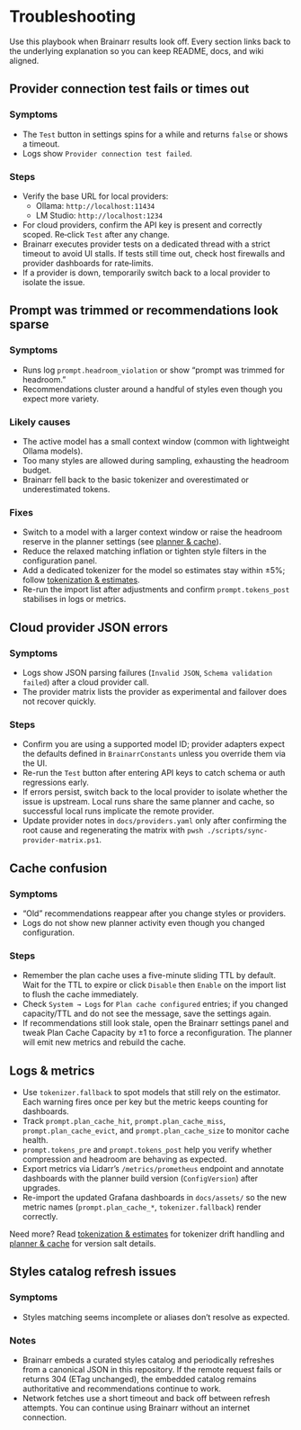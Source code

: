 # Troubleshooting

Use this playbook when Brainarr results look off. Every section links back to the underlying explanation so you can keep README, docs, and wiki aligned.

## Provider connection test fails or times out

### Symptoms

- The `Test` button in settings spins for a while and returns `false` or shows a timeout.
- Logs show `Provider connection test failed`.

### Steps

- Verify the base URL for local providers:
  - Ollama: `http://localhost:11434`
  - LM Studio: `http://localhost:1234`
- For cloud providers, confirm the API key is present and correctly scoped. Re‑click `Test` after any change.
- Brainarr executes provider tests on a dedicated thread with a strict timeout to avoid UI stalls. If tests still time out, check host firewalls and provider dashboards for rate‑limits.
- If a provider is down, temporarily switch back to a local provider to isolate the issue.

## Prompt was trimmed or recommendations look sparse

### Symptoms

- Runs log `prompt.headroom_violation` or show “prompt was trimmed for headroom.”
- Recommendations cluster around a handful of styles even though you expect more variety.

### Likely causes

- The active model has a small context window (common with lightweight Ollama models).
- Too many styles are allowed during sampling, exhausting the headroom budget.
- Brainarr fell back to the basic tokenizer and overestimated or underestimated tokens.

### Fixes

- Switch to a model with a larger context window or raise the headroom reserve in the planner settings (see [planner & cache](./planner-and-cache.md)).
- Reduce the relaxed matching inflation or tighten style filters in the configuration panel.
- Add a dedicated tokenizer for the model so estimates stay within ±5%; follow [tokenization & estimates](./tokenization-and-estimates.md).
- Re-run the import list after adjustments and confirm `prompt.tokens_post` stabilises in logs or metrics.

## Cloud provider JSON errors

### Symptoms

- Logs show JSON parsing failures (`Invalid JSON`, `Schema validation failed`) after a cloud provider call.
- The provider matrix lists the provider as experimental and failover does not recover quickly.

### Steps

- Confirm you are using a supported model ID; provider adapters expect the defaults defined in `BrainarrConstants` unless you override them via the UI.
- Re-run the `Test` button after entering API keys to catch schema or auth regressions early.
- If errors persist, switch back to the local provider to isolate whether the issue is upstream. Local runs share the same planner and cache, so successful local runs implicate the remote provider.
- Update provider notes in `docs/providers.yaml` only after confirming the root cause and regenerating the matrix with `pwsh ./scripts/sync-provider-matrix.ps1`.

## Cache confusion

### Symptoms

- “Old” recommendations reappear after you change styles or providers.
- Logs do not show new planner activity even though you changed configuration.

### Steps

- Remember the plan cache uses a five-minute sliding TTL by default. Wait for the TTL to expire or click `Disable` then `Enable` on the import list to flush the cache immediately.
- Check `System → Logs` for `Plan cache configured` entries; if you changed capacity/TTL and do not see the message, save the settings again.
- If recommendations still look stale, open the Brainarr settings panel and tweak Plan Cache Capacity by ±1 to force a reconfiguration. The planner will emit new metrics and rebuild the cache.

## Logs & metrics

- Use `tokenizer.fallback` to spot models that still rely on the estimator. Each warning fires once per key but the metric keeps counting for dashboards.
- Track `prompt.plan_cache_hit`, `prompt.plan_cache_miss`, `prompt.plan_cache_evict`, and `prompt.plan_cache_size` to monitor cache health.
- `prompt.tokens_pre` and `prompt.tokens_post` help you verify whether compression and headroom are behaving as expected.
- Export metrics via Lidarr’s `/metrics/prometheus` endpoint and annotate dashboards with the planner build version (`ConfigVersion`) after upgrades.
- Re-import the updated Grafana dashboards in `docs/assets/` so the new metric names (`prompt.plan_cache_*`, `tokenizer.fallback`) render correctly.

Need more? Read [tokenization & estimates](./tokenization-and-estimates.md) for tokenizer drift handling and [planner & cache](./planner-and-cache.md) for version salt details.

## Styles catalog refresh issues

### Symptoms

- Styles matching seems incomplete or aliases don’t resolve as expected.

### Notes

- Brainarr embeds a curated styles catalog and periodically refreshes from a canonical JSON in this repository. If the remote request fails or returns 304 (ETag unchanged), the embedded catalog remains authoritative and recommendations continue to work.
- Network fetches use a short timeout and back off between refresh attempts. You can continue using Brainarr without an internet connection.
